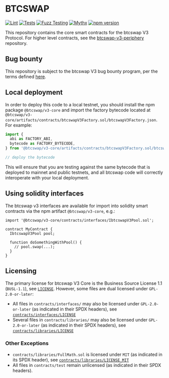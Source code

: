 # BTCSWAP

[![Lint](https://github.com/btcswap/btcswap-v3-core/actions/workflows/lint.yml/badge.svg)](https://github.com/btcswap/btcswap-v3-core/actions/workflows/lint.yml)
[![Tests](https://github.com/btcswap/btcswap-v3-core/actions/workflows/tests.yml/badge.svg)](https://github.com/btcswap/btcswap-v3-core/actions/workflows/tests.yml)
[![Fuzz Testing](https://github.com/btcswap/btcswap-v3-core/actions/workflows/fuzz-testing.yml/badge.svg)](https://github.com/btcswap/btcswap-v3-core/actions/workflows/fuzz-testing.yml)
[![Mythx](https://github.com/btcswap/btcswap-v3-core/actions/workflows/mythx.yml/badge.svg)](https://github.com/btcswap/btcswap-v3-core/actions/workflows/mythx.yml)
[![npm version](https://img.shields.io/npm/v/@btcswap/v3-core/latest.svg)](https://www.npmjs.com/package/@btcswap/v3-core/v/latest)

This repository contains the core smart contracts for the btcswap V3 Protocol.
For higher level contracts, see the [btcswap-v3-periphery](https://github.com/btcswap/btcswap-v3-periphery)
repository.

## Bug bounty

This repository is subject to the btcswap V3 bug bounty program, per the terms defined [here](./bug-bounty.md).

## Local deployment

In order to deploy this code to a local testnet, you should install the npm package
`@btcswap/v3-core`
and import the factory bytecode located at
`@btcswap/v3-core/artifacts/contracts/btcswapV3Factory.sol/btcswapV3Factory.json`.
For example:

```typescript
import {
  abi as FACTORY_ABI,
  bytecode as FACTORY_BYTECODE,
} from '@btcswap/v3-core/artifacts/contracts/btcswapV3Factory.sol/btcswapV3Factory.json'

// deploy the bytecode
```

This will ensure that you are testing against the same bytecode that is deployed to
mainnet and public testnets, and all btcswap code will correctly interoperate with
your local deployment.

## Using solidity interfaces

The btcswap v3 interfaces are available for import into solidity smart contracts
via the npm artifact `@btcswap/v3-core`, e.g.:

```solidity
import '@btcswap/v3-core/contracts/interfaces/IbtcswapV3Pool.sol';

contract MyContract {
  IbtcswapV3Pool pool;

  function doSomethingWithPool() {
    // pool.swap(...);
  }
}

```

## Licensing

The primary license for btcswap V3 Core is the Business Source License 1.1 (`BUSL-1.1`), see [`LICENSE`](./LICENSE). However, some files are dual licensed under `GPL-2.0-or-later`:

- All files in `contracts/interfaces/` may also be licensed under `GPL-2.0-or-later` (as indicated in their SPDX headers), see [`contracts/interfaces/LICENSE`](./contracts/interfaces/LICENSE)
- Several files in `contracts/libraries/` may also be licensed under `GPL-2.0-or-later` (as indicated in their SPDX headers), see [`contracts/libraries/LICENSE`](contracts/libraries/LICENSE)

### Other Exceptions

- `contracts/libraries/FullMath.sol` is licensed under `MIT` (as indicated in its SPDX header), see [`contracts/libraries/LICENSE_MIT`](contracts/libraries/LICENSE_MIT)
- All files in `contracts/test` remain unlicensed (as indicated in their SPDX headers).
